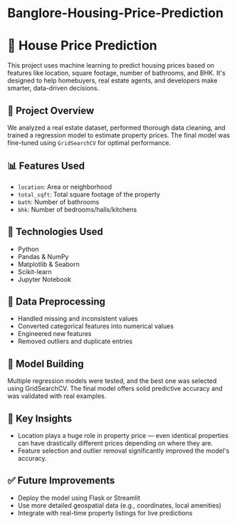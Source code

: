 # Banglore-Housing-Price-Prediction

# 🏡 House Price Prediction

This project uses machine learning to predict housing prices based on features like location, square footage, number of bathrooms, and BHK. It's designed to help homebuyers, real estate agents, and developers make smarter, data-driven decisions.

## 📌 Project Overview

We analyzed a real estate dataset, performed thorough data cleaning, and trained a regression model to estimate property prices. The final model was fine-tuned using `GridSearchCV` for optimal performance.

## 📊 Features Used

- `location`: Area or neighborhood
- `total_sqft`: Total square footage of the property
- `bath`: Number of bathrooms
- `bhk`: Number of bedrooms/halls/kitchens

## 🔧 Technologies Used

- Python
- Pandas & NumPy
- Matplotlib & Seaborn
- Scikit-learn
- Jupyter Notebook

## 🧹 Data Preprocessing

- Handled missing and inconsistent values
- Converted categorical features into numerical values
- Engineered new features 
- Removed outliers and duplicate entries

## 🤖 Model Building

Multiple regression models were tested, and the best one was selected using GridSearchCV. The final model offers solid predictive accuracy and was validated with real examples.

## 🧠 Key Insights

- Location plays a huge role in property price — even identical properties can have drastically different prices depending on where they are.
- Feature selection and outlier removal significantly improved the model's accuracy.


## ✅ Future Improvements

- Deploy the model using Flask or Streamlit
- Use more detailed geospatial data (e.g., coordinates, local amenities)
- Integrate with real-time property listings for live predictions


